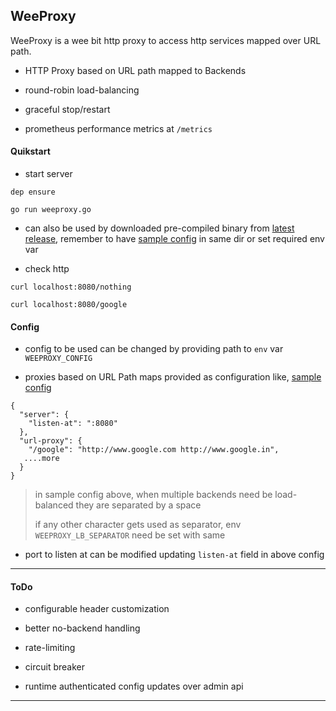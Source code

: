 
## WeeProxy

WeeProxy is a wee bit http proxy to access http services mapped over URL path.

* HTTP Proxy based on URL path mapped to Backends

* round-robin load-balancing

* graceful stop/restart

* prometheus performance metrics at `/metrics`


#### Quikstart

* start server

```
dep ensure

go run weeproxy.go
```

* can also be used by downloaded pre-compiled binary from [latest release](https://github.com/abhishekkr/weeproxy/releases/tag/v0.3.0), remember to have [sample config](./sample-config.json) in same dir or set required env var

* check http

```
curl localhost:8080/nothing

curl localhost:8080/google
```

#### Config

* config to be used can be changed by providing path to `env` var `WEEPROXY_CONFIG`

* proxies based on URL Path maps provided as configuration like, [sample config](./sample-config.json)

```
{
  "server": {
    "listen-at": ":8080"
  },
  "url-proxy": {
    "/google": "http://www.google.com http://www.google.in",
   ....more
  }
}
```

> in sample config above, when multiple backends need be load-balanced they are separated by a space
>
> if any other character gets used as separator, env `WEEPROXY_LB_SEPARATOR` need be set with same

* port to listen at can be modified updating `listen-at` field in above config

---

#### ToDo

* configurable header customization

* better no-backend handling

* rate-limiting

* circuit breaker

* runtime authenticated config updates over admin api

---

